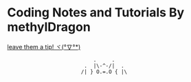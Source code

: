 # Coding Notes and Tutorials By methylDragon


[leave them a tip! ヾ(°∇°*)](https://www.paypal.me/methylDragon)

```
                            .     .
                         .  |\-^-/|  .
                        /| } O.=.O { |\
```
